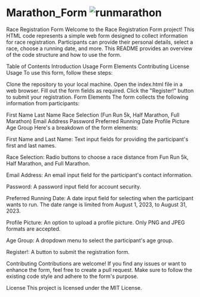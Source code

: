 # Marathon_Form ![runmarathon](https://github.com/Nikoleta79/Marathon_Form/assets/141028635/0e4cc607-8603-45eb-9bcd-b930da76091b)
Race Registration Form
Welcome to the Race Registration Form project! This HTML code represents a simple web form designed to collect information for race registration. Participants can provide their personal details, select a race, choose a running date, and more. This README provides an overview of the code structure and how to use the form.

Table of Contents
Introduction
Usage
Form Elements
Contributing
License
Usage
To use this form, follow these steps:

Clone the repository to your local machine.
Open the index.html file in a web browser.
Fill out the form fields as required.
Click the "Register!" button to submit your registration.
Form Elements
The form collects the following information from participants:

First Name
Last Name
Race Selection (Fun Run 5k, Half Marathon, Full Marathon)
Email Address
Password
Preferred Running Date
Profile Picture
Age Group
Here's a breakdown of the form elements:

First Name and Last Name: Text input fields for providing the participant's first and last names.

Race Selection: Radio buttons to choose a race distance from Fun Run 5k, Half Marathon, and Full Marathon.

Email Address: An email input field for the participant's contact information.

Password: A password input field for account security.

Preferred Running Date: A date input field for selecting when the participant wants to run. The date range is limited from August 1, 2023, to August 31, 2023.

Profile Picture: An option to upload a profile picture. Only PNG and JPEG formats are accepted.

Age Group: A dropdown menu to select the participant's age group.

Register!: A button to submit the registration form.

Contributing
Contributions are welcome! If you find any issues or want to enhance the form, feel free to create a pull request. Make sure to follow the existing code style and adhere to the form's purpose.

License
This project is licensed under the MIT License.
